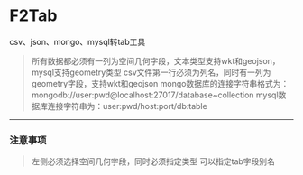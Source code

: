# F2Tab
csv、json、mongo、mysql转tab工具

> 所有数据都必须有一列为空间几何字段，文本类型支持wkt和geojson，mysql支持geometry类型
> csv文件第一行必须为列名，同时有一列为geometry字段，支持wkt和geojson
> mongo数据库的连接字符串格式为：mongodb://user:pwd@localhost:27017/database~collection
> mysql数据库连接字符串为：user:pwd/host:port/db:table

------------------------------

### 注意事项
> 左侧必须选择空间几何字段，同时必须指定类型
> 可以指定tab字段别名
